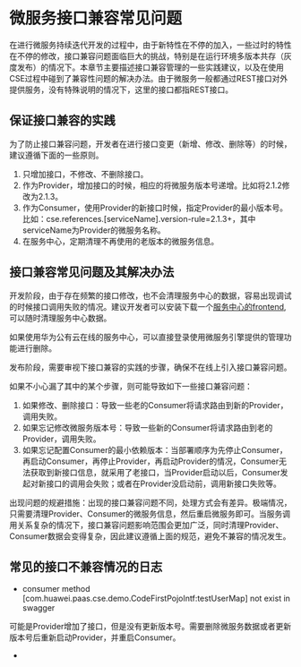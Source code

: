 # 微服务接口兼容常见问题

在进行微服务持续迭代开发的过程中，由于新特性在不停的加入，一些过时的特性在不停的修改，接口兼容问题面临巨大的挑战，特别是在运行环境多版本共存（灰度发布）的情况下。本章节主要描述接口兼容管理的一些实践建议，以及在使用CSE过程中碰到了兼容性问题的解决办法。由于微服务一般都通过REST接口对外提供服务，没有特殊说明的情况下，这里的接口都指REST接口。

## 保证接口兼容的实践

为了防止接口兼容问题，开发者在进行接口变更（新增、修改、删除等）的时候，建议遵循下面的一些原则。

1. 只增加接口，不修改、不删除接口。
2. 作为Provider，增加接口的时候，相应的将微服务版本号递增。比如将2.1.2修改为2.1.3。
3. 作为Consumer，使用Provider的新接口时候，指定Provider的最小版本号。比如：cse.references.\[serviceName\].version-rule=2.1.3+，其中serviceName为Provider的微服务名称。
4. 在服务中心，定期清理不再使用的老版本的微服务信息。

## 接口兼容常见问题及其解决办法

开发阶段，由于存在频繁的接口修改，也不会清理服务中心的数据，容易出现调试的时候接口调用失败的情况。建议开发者可以安装下载一个[服务中心的frontend](https://github.com/apache/incubator-servicecomb-service-center/releases), 可以随时清理服务中心数据。

如果使用华为公有云在线的服务中心，可以直接登录使用微服务引擎提供的管理功能进行删除。

发布阶段，需要审视下接口兼容的实践的步骤，确保不在线上引入接口兼容问题。

如果不小心漏了其中的某个步骤，则可能导致如下一些接口兼容问题：

1. 如果修改、删除接口：导致一些老的Consumer将请求路由到新的Provider，调用失败。
2. 如果忘记修改微服务版本号：导致一些新的Consumer将请求路由到老的Provider，调用失败。
3. 如果忘记配置Consumer的最小依赖版本：当部署顺序为先停止Consumer，再启动Consumer，再停止Provider，再启动Provider的情况，Consumer无法获取到新接口信息，就采用了老接口，当Provider启动以后，Consumer发起对新接口的调用会失败；或者在Provider没启动前，调用新接口失败等。

出现问题的规避措施：出现的接口兼容问题不同，处理方式会有差异。极端情况，只需要清理Provider、Consumer的微服务信息，然后重启微服务即可。当服务调用关系复杂的情况下，接口兼容问题影响范围会更加广泛，同时清理Provider、Consumer数据会变得复杂，因此建议遵循上面的规范，避免不兼容的情况发生。



## 常见的接口不兼容情况的日志

* consumer method \[com.huawei.paas.cse.demo.CodeFirstPojoIntf:testUserMap\] not exist in swagger

可能是Provider增加了接口，但是没有更新版本号。需要删除微服务数据或者更新版本号后重新启动Provider，并重启Consumer。



* 


